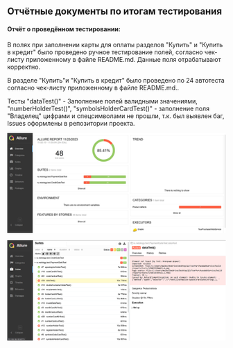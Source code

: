 ## **Отчётные документы по итогам тестирования**

#### **Отчёт о проведённом тестировании:**

В полях при заполнении карты для оплаты разделов "Купить" и "Купить в кредит" было проведено ручное тестирование полей, согласно чек-листу приложенному в файле README.md.
Данные поля отрабатывают корректно.

В разделе "Купить"и "Купить в кредит" было проведено по 24 автотеста согласно чек-листу приложенному в файле README.md..


Тесты "dataTest()" - Заполнение полей валидными значениями, "numberHolderTest()", "symbolsHolderCardTest()" - заполнение поля "Владелец" цифрами и спецсимволами не прошли, т.к. был выявлен баг, Issues оформлены в репозитории проекта. 

![Alt text](AllureTest.jpg)

![Alt text](AllureFailed.png)